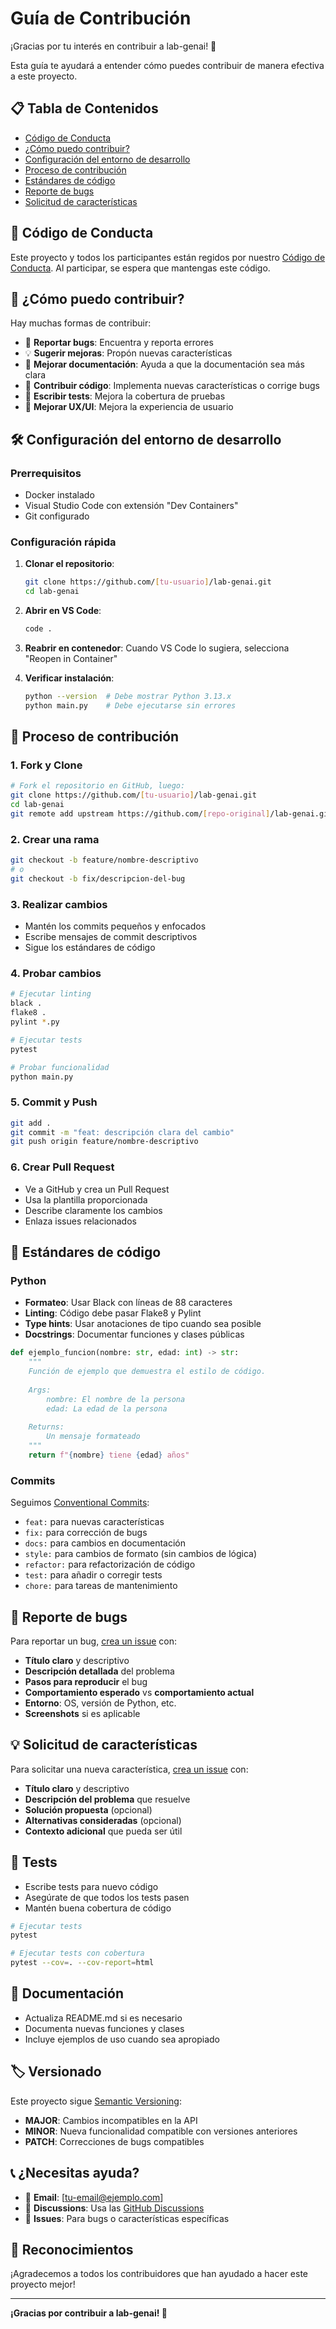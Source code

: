 # Guía de Contribución

¡Gracias por tu interés en contribuir a lab-genai! 🎉

Esta guía te ayudará a entender cómo puedes contribuir de manera efectiva a este proyecto.

## 📋 Tabla de Contenidos

- [Código de Conducta](#código-de-conducta)
- [¿Cómo puedo contribuir?](#cómo-puedo-contribuir)
- [Configuración del entorno de desarrollo](#configuración-del-entorno-de-desarrollo)
- [Proceso de contribución](#proceso-de-contribución)
- [Estándares de código](#estándares-de-código)
- [Reporte de bugs](#reporte-de-bugs)
- [Solicitud de características](#solicitud-de-características)

## 📜 Código de Conducta

Este proyecto y todos los participantes están regidos por nuestro [Código de Conducta](CODE_OF_CONDUCT.md). Al participar, se espera que mantengas este código.

## 🤝 ¿Cómo puedo contribuir?

Hay muchas formas de contribuir:

- 🐛 **Reportar bugs**: Encuentra y reporta errores
- 💡 **Sugerir mejoras**: Propón nuevas características
- 📖 **Mejorar documentación**: Ayuda a que la documentación sea más clara
- 🔧 **Contribuir código**: Implementa nuevas características o corrige bugs
- 🧪 **Escribir tests**: Mejora la cobertura de pruebas
- 🎨 **Mejorar UX/UI**: Mejora la experiencia de usuario

## 🛠️ Configuración del entorno de desarrollo

### Prerrequisitos

- Docker instalado
- Visual Studio Code con extensión "Dev Containers"
- Git configurado

### Configuración rápida

1. **Clonar el repositorio**:
   ```bash
   git clone https://github.com/[tu-usuario]/lab-genai.git
   cd lab-genai
   ```

2. **Abrir en VS Code**:
   ```bash
   code .
   ```

3. **Reabrir en contenedor**: Cuando VS Code lo sugiera, selecciona "Reopen in Container"

4. **Verificar instalación**:
   ```bash
   python --version  # Debe mostrar Python 3.13.x
   python main.py    # Debe ejecutarse sin errores
   ```

## 🔄 Proceso de contribución

### 1. Fork y Clone

```bash
# Fork el repositorio en GitHub, luego:
git clone https://github.com/[tu-usuario]/lab-genai.git
cd lab-genai
git remote add upstream https://github.com/[repo-original]/lab-genai.git
```

### 2. Crear una rama

```bash
git checkout -b feature/nombre-descriptivo
# o
git checkout -b fix/descripcion-del-bug
```

### 3. Realizar cambios

- Mantén los commits pequeños y enfocados
- Escribe mensajes de commit descriptivos
- Sigue los estándares de código

### 4. Probar cambios

```bash
# Ejecutar linting
black .
flake8 .
pylint *.py

# Ejecutar tests
pytest

# Probar funcionalidad
python main.py
```

### 5. Commit y Push

```bash
git add .
git commit -m "feat: descripción clara del cambio"
git push origin feature/nombre-descriptivo
```

### 6. Crear Pull Request

- Ve a GitHub y crea un Pull Request
- Usa la plantilla proporcionada
- Describe claramente los cambios
- Enlaza issues relacionados

## 🎯 Estándares de código

### Python

- **Formateo**: Usar Black con líneas de 88 caracteres
- **Linting**: Código debe pasar Flake8 y Pylint
- **Type hints**: Usar anotaciones de tipo cuando sea posible
- **Docstrings**: Documentar funciones y clases públicas

```python
def ejemplo_funcion(nombre: str, edad: int) -> str:
    """
    Función de ejemplo que demuestra el estilo de código.
    
    Args:
        nombre: El nombre de la persona
        edad: La edad de la persona
        
    Returns:
        Un mensaje formateado
    """
    return f"{nombre} tiene {edad} años"
```

### Commits

Seguimos [Conventional Commits](https://www.conventionalcommits.org/):

- `feat:` para nuevas características
- `fix:` para corrección de bugs
- `docs:` para cambios en documentación
- `style:` para cambios de formato (sin cambios de lógica)
- `refactor:` para refactorización de código
- `test:` para añadir o corregir tests
- `chore:` para tareas de mantenimiento

## 🐛 Reporte de bugs

Para reportar un bug, [crea un issue](../../issues/new?template=bug_report.md) con:

- **Título claro** y descriptivo
- **Descripción detallada** del problema
- **Pasos para reproducir** el bug
- **Comportamiento esperado** vs **comportamiento actual**
- **Entorno**: OS, versión de Python, etc.
- **Screenshots** si es aplicable

## 💡 Solicitud de características

Para solicitar una nueva característica, [crea un issue](../../issues/new?template=feature_request.md) con:

- **Título claro** y descriptivo
- **Descripción del problema** que resuelve
- **Solución propuesta** (opcional)
- **Alternativas consideradas** (opcional)
- **Contexto adicional** que pueda ser útil

## 🧪 Tests

- Escribe tests para nuevo código
- Asegúrate de que todos los tests pasen
- Mantén buena cobertura de código

```bash
# Ejecutar tests
pytest

# Ejecutar tests con cobertura
pytest --cov=. --cov-report=html
```

## 📝 Documentación

- Actualiza README.md si es necesario
- Documenta nuevas funciones y clases
- Incluye ejemplos de uso cuando sea apropiado

## 🏷️ Versionado

Este proyecto sigue [Semantic Versioning](https://semver.org/):

- **MAJOR**: Cambios incompatibles en la API
- **MINOR**: Nueva funcionalidad compatible con versiones anteriores
- **PATCH**: Correcciones de bugs compatibles

## 📞 ¿Necesitas ayuda?

- 📧 **Email**: [tu-email@ejemplo.com]
- 💬 **Discussions**: Usa las [GitHub Discussions](../../discussions)
- 🐛 **Issues**: Para bugs o características específicas

## 🙏 Reconocimientos

¡Agradecemos a todos los contribuidores que han ayudado a hacer este proyecto mejor!

---

**¡Gracias por contribuir a lab-genai! 🚀**
